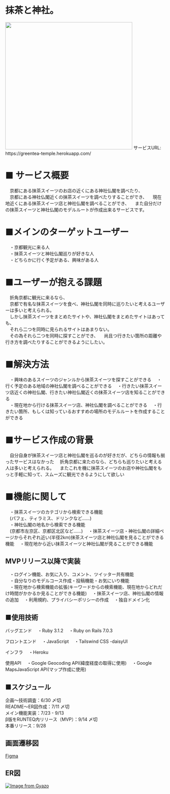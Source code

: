 # 抹茶と神社。

<img src="https://user-images.githubusercontent.com/94298144/189052247-e5390c19-8701-49c7-83ec-3e9793c8d363.png" width="400" height="400">
サービスURL: https://greentea-temple.herokuapp.com/

# ■ サービス概要
　京都にある抹茶スイーツのお店の近くにある神社仏閣を調べたり、  
　京都にある神社仏閣近くの抹茶スイーツを調べたりすることができ、 
　現在地近くにある抹茶スイーツ店と神社仏閣を調べることができ、 
　また自分だけの抹茶スイーツと神社仏閣のモデルルートが作成出来るサービスです。  

# ■メインのターゲットユーザー
　・京都観光に来る人  
　・抹茶スイーツと神社仏閣巡りが好きな人  
　・どちらかに行く予定がある、興味がある人 

# ■ユーザーが抱える課題
　折角京都に観光に来るなら、   
　京都で有名な抹茶スイーツを食べ、神社仏閣を同時に巡りたいと考えるユーザーは多いと考えられる。  
　しかし抹茶スイーツをまとめたサイトや、神社仏閣をまとめたサイトはあっても、  
　それら二つを同時に見られるサイトはあまりない。  
　その為それら二つを同時に探すことができ、
　尚且つ行きたい箇所の距離や行き方を調べたりすることができるようにしたい。  

# ■解決方法
　・興味のあるスイーツのジャンルから抹茶スイーツを探すことができる
　・行く予定のある地域の神社仏閣を調べることができる
　・行きたい抹茶スイーツ店近くの神社仏閣、行きたい神社仏閣近くの抹茶スイーツ店を知ることができる  
　・現在地から行ける抹茶スイーツ店、神社仏閣を調べることができる
　・行きたい箇所、もしくは知っているおすすめの場所のモデルルートを作成することができる  

# ■サービス作成の背景
　自分自身が抹茶スイーツ店と神社仏閣を巡るのが好きだが、どちらの情報も揃ったサービスはなかった
　折角京都に来たのなら、どちらも巡りたいと考える人は多いと考えられる。
　またこれを機に抹茶スイーツのお店や神社仏閣をもっと手軽に知って、スムーズに観光できるようにして欲しい

# ■機能に関して

　・抹茶スイーツのカテゴリから検索できる機能  
　(パフェ、ティラミス、ドリンクなど……)  
　・神社仏閣の地名から検索できる機能  
　(京都市左京区、京都区北区など……)
　・抹茶スイーツ店・神社仏閣の詳細ページからそれぞれ近い(半径2km)抹茶スイーツ店と神社仏閣を見ることができる機能
　・現在地から近い抹茶スイーツと神社仏閣が見ることができる機能 

## MVPリリース以降で実装
　・ログイン機能、お気に入り、コメント、ツイッター共有機能  
　・自分なりのモデルコース作成・投稿機能・お気にいり機能  
　・現在地から検索機能の拡張(キーワードからの検索機能、現在地からどれだけ時間がかかるか見ることができる機能)
　・抹茶スイーツ店、神社仏閣の情報の追加
　・利用規約、プライバシーポリシーの作成
　・独自ドメイン化

## ■使用技術
バッグエンド
　・Ruby 3.1.2
　・Ruby on Rails 7.0.3

フロントエンド
　・JavaScript
　・Tailswind CSS
   -daisyUI

インフラ
　・Heroku

使用API
　・Google Geocoding API(緯度経度の取得に使用)
　・Google MapsJavaScript API(マップ作成に使用)

## ■スケジュール
 企画〜技術調査：6/30 〆切  
 README〜ER図作成：7/11 〆切  
 メイン機能実装：7/23 - 9/13  
 β版をRUNTEQ内リリース（MVP）：9/14 〆切  
 本番リリース：9/28
 
## 画面遷移図
[Figma](https://www.figma.com/file/AooAFozghAwS7wKYnJsxmo/%E6%8A%B9%E8%8C%B6%E3%81%A8%E7%A5%9E%E7%A4%BE%E3%80%82%E7%94%BB%E9%9D%A2%E9%81%B7%E7%A7%BB%E5%9B%B3?node-id=0%3A1)

## ER図
[![Image from Gyazo](https://i.gyazo.com/17f0eea322a140bd5b37f37a69da0d30.png)](https://gyazo.com/17f0eea322a140bd5b37f37a69da0d30)
